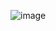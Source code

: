 ![image](https://user-images.githubusercontent.com/46002371/199168943-7c7a0329-2567-43ca-98e2-e83ae04dff3f.png)
